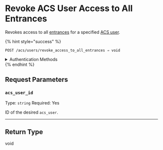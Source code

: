 # Revoke ACS User Access to All Entrances

Revokes access to all [entrances](https://docs.seam.co/latest/api/acs/entrances) for a specified [ACS user](https://docs.seam.co/latest/capability-guides/access-systems/user-management).

{% hint style="success" %}
```
POST /acs/users/revoke_access_to_all_entrances ⇒ void
```

<details>

<summary>Authentication Methods</summary>

- API key
- Personal access token
  <br>Must also include the `seam-workspace` header in the request.
</details>
{% endhint %}


## Request Parameters

### `acs_user_id`

Type: `string`
Required: Yes

ID of the desired `acs_user`.

---


## Return Type

void
